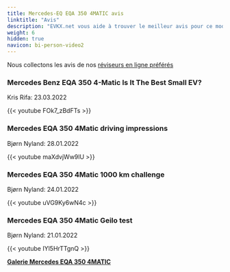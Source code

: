 ```yaml
---
title: Mercedes-EQ EQA 350 4MATIC avis
linktitle: "Avis"
description: "EVKX.net vous aide à trouver le meilleur avis pour ce modèle."
weight: 6
hidden: true
navicon: bi-person-video2
---
```

Nous collectons les avis de nos [réviseurs en ligne préférés](../../../../../guides/evreviewers/)

<div class="container text-center shadow p-2 pe-4 mb-5 bg-body-tertiary rounded border">
<h3>Mercedes Benz EQA 350 4-Matic Is It The Best Small EV?</h3>
<p>Kris Rifa: 23.03.2022</p>

{{< youtube FOk7_zBdFTs >}}

</div>
<div class="container text-center shadow p-2 pe-4 mb-5 bg-body-tertiary rounded border">
<h3>Mercedes EQA 350 4Matic driving impressions</h3>
<p>Bjørn Nyland: 28.01.2022</p>

{{< youtube maXdvjWw9lU >}}

</div>
<div class="container text-center shadow p-2 pe-4 mb-5 bg-body-tertiary rounded border">
<h3>Mercedes EQA 350 4Matic 1000 km challenge</h3>
<p>Bjørn Nyland: 24.01.2022</p>

{{< youtube uVG9Ky6wN4c >}}

</div>
<div class="container text-center shadow p-2 pe-4 mb-5 bg-body-tertiary rounded border">
<h3>Mercedes EQA 350 4Matic Geilo test</h3>
<p>Bjørn Nyland: 21.01.2022</p>

{{< youtube IYl5HrTTgnQ >}}

</div>
<div class="mt-3 mb-3">
<a href="../gallery/" class="text-decoration-none text-black">
<strong><i class="bi-arrow-left"></i>Galerie  </strong>
</a>
<a href="../" class="text-decoration-none text-black float-end">
<strong>Mercedes EQA 350 4MATIC <i class="bi-arrow-right"></i></strong>
</a>
</div>
